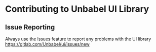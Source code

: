 # Contributing to Unbabel UI Library

## Issue Reporting

Always use the Issues feature to report any problems with the UI library https://gitlab.com/Unbabel/ui/issues/new
